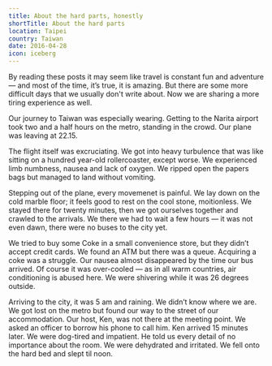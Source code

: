```yaml
---
title: About the hard parts, honestly
shortTitle: About the hard parts
location: Taipei
country: Taiwan
date: 2016-04-28
icon: iceberg
---
```


By reading these posts it may seem like travel is constant fun and adventure — and most of the time, it’s true, it is amazing. But there are some more difficult days that we usually don't write about. Now we are sharing a more tiring experience as well.

Our journey to Taiwan was especially wearing. Getting to the Narita airport took two and a half hours on the metro, standing in the crowd. Our plane was leaving at 22.15.

The flight itself was excruciating. We got into heavy turbulence that was like sitting on a hundred year-old rollercoaster, except worse. We experienced limb numbness, nausea and lack of oxygen. We ripped open the papers bags but managed to land without vomiting.

Stepping out of the plane, every movemenet is painful. We lay down on the cold marble floor; it feels good to rest on the cool stone, moitionless. We stayed there for twenty minutes, then we got ourselves together and crawled to the arrivals. We there we had to wait a few hours — it was not even dawn, there were no buses to the city yet.

We tried to buy some Coke in a small convenience store, but they didn’t accept credit cards. We found an ATM but there was a queue. Acquiring a coke was a struggle. Our nausea almost disappeared by the time our bus arrived. Of course it was over-cooled — as in all warm countries, air conditioning is abused here. We were shivering while it was 26 degrees outside.

Arriving to the city, it was 5 am and raining. We didn’t know where we are. We got lost on the metro but found our way to the street of our accommodation. Our host, Ken, was not there at the meeting point. We asked an officer to borrow his phone to call him. Ken arrived 15 minutes later. We were dog-tired and impatient. He told us every detail of no importance about the room. We were dehydrated and irritated. We fell onto the hard bed and slept til noon.
